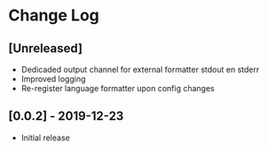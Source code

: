 # Change Log


## [Unreleased]

- Dedicaded output channel for external formatter stdout en stderr
- Improved logging
- Re-register language formatter upon config changes

## [0.0.2] - 2019-12-23

- Initial release
